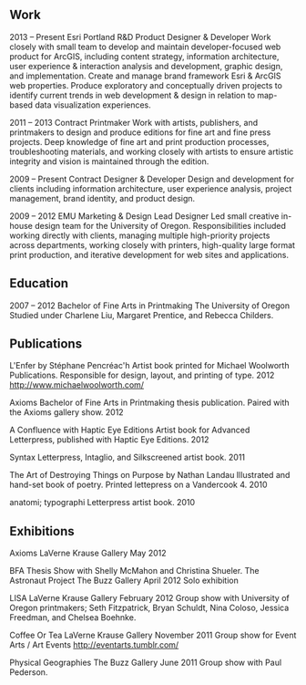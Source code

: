 
## Work

2013 – Present
Esri Portland R&D
Product Designer & Developer
Work closely with small team to develop and maintain developer-focused web product for ArcGIS, including content strategy, information architecture, user experience & interaction analysis and development, graphic design, and implementation. Create and manage brand framework Esri & ArcGIS web properties. Produce exploratory and conceptually driven projects to identify current trends in web development & design in relation to map-based data visualization experiences.

2011 – 2013
Contract Printmaker
Work with artists, publishers, and printmakers to design and produce editions for fine art and fine press projects. Deep knowledge of fine art and print production processes, troubleshooting
materials, and working closely with artists to ensure artistic integrity and vision is maintained through the edition.

2009 – Present
Contract Designer & Developer
Design and development for clients including information architecture, user experience analysis, project management, brand identity, and product design.

2009 – 2012
EMU Marketing & Design
Lead Designer
Led small creative in-house design team for the University of Oregon. Responsibilities included working directly with clients, managing multiple high-priority projects across departments, working closely with printers, high-quality large format print production, and iterative development for web sites and applications.

## Education

2007 – 2012
Bachelor of Fine Arts in Printmaking
The University of Oregon
Studied under Charlene Liu, Margaret Prentice, and Rebecca Childers.

## Publications
L'Enfer
by Stéphane Pencréac'h
Artist book printed for Michael Woolworth Publications. Responsible for design, layout, and printing of type.
2012
http://www.michaelwoolworth.com/

Axioms
Bachelor of Fine Arts in Printmaking thesis publication. Paired with the Axioms gallery show.
2012

A Confluence
with Haptic Eye Editions
Artist book for Advanced Letterpress, published with Haptic Eye Editions.
2012

Syntax
Letterpress, Intaglio, and Silkscreened artist book.
2011

The Art of Destroying Things on Purpose
by Nathan Landau
Illustrated and hand-set book of poetry. Printed lettepress on a Vandercook 4.
2010

anatomi; typographi
Letterpress artist book.
2010

## Exhibitions
Axioms
LaVerne Krause Gallery
May 2012

BFA Thesis Show with Shelly McMahon and Christina Shueler.
The Astronaut Project
The Buzz Gallery
April 2012
Solo exhibition

LISA
LaVerne Krause Gallery
February 2012
Group show with University of Oregon printmakers; Seth Fitzpatrick, Bryan Schuldt, Nina Coloso, Jessica Freedman, and Chelsea Boehnke.

Coffee Or Tea
LaVerne Krause Gallery
November 2011
Group show for Event Arts / Art Events
http://eventarts.tumblr.com/

Physical Geographies
The Buzz Gallery
June 2011
Group show with Paul Pederson.